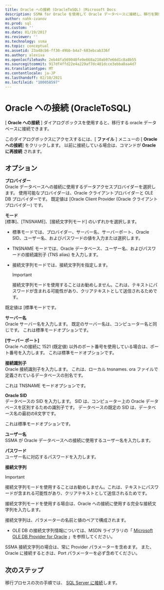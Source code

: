 ```yaml
---
title: Oracle への接続 (OracleToSQL) |Microsoft Docs
description: SSMA for Oracle を使用して Oracle データベースに接続し、移行を開始する方法について説明します。 [Oracle への接続] ダイアログボックスを使用します。
author: nahk-ivanov
ms.prod: sql
ms.custom: ''
ms.date: 01/19/2017
ms.reviewer: ''
ms.technology: ssma
ms.topic: conceptual
ms.assetid: 23a48cb6-ff30-49bb-b4a7-603ebcab336f
ms.author: alexiva
ms.openlocfilehash: 2eb44fa569048fe9e668a210ab97e66d1c8a8b55
ms.sourcegitcommit: 917df4ffd22e4a229af7dc481dcce3ebba0aa4d7
ms.translationtype: MT
ms.contentlocale: ja-JP
ms.lasthandoff: 02/10/2021
ms.locfileid: "100058597"
---
```

# <a name="connect-to-oracle-oracletosql"></a>Oracle への接続 (OracleToSQL)

[ **Oracle への接続** ] ダイアログボックスを使用すると、移行する oracle データベースに接続できます。

このダイアログボックスにアクセスするには、[ **ファイル** ] メニューの [ **Oracle への接続**] をクリックします。 以前に接続している場合は、コマンドが **Oracle に再接続** されます。

## <a name="options"></a>オプション

**プロバイダー**  
Oracle データベースへの接続に使用するデータアクセスプロバイダーを選択します。 使用可能なプロバイダーは、Oracle クライアントプロバイダーと OLE DB プロバイダーです。 既定値は [Oracle Client Provider (Oracle クライアントプロバイダー) です。

**モード**  
[標準]、[TNSNAME]、[接続文字列モード] のいずれかを選択します。

- 標準モードでは、プロバイダー、サーバー名、サーバーポート、Oracle SID、ユーザー名、およびパスワードの値を入力または選択します。
- TNSNAME モードでは、Oracle データベース、ユーザー名、およびパスワードの接続識別子 (TNS alias) を入力します。
- 接続文字列モードでは、接続文字列を指定します。

  > [!IMPORTANT]
  > 接続文字列モードを使用することはお勧めしません。これは、テキストにパスワードが含まれる可能性があり、クリアテキストとして送信されるためです。

既定値は [標準モードです。

**サーバー名**  
Oracle サーバー名を入力します。 既定のサーバー名は、コンピューター名と同じです。 これは標準モードオプションです。

**[サーバー ポート]**  
Oracle への接続に 1521 (既定値) 以外のポート番号を使用している場合は、ポート番号を入力します。 これは標準モードオプションです。

**接続識別子**  
Oracle 接続識別子を入力します。 これは、ローカル tnsnames. ora ファイルで定義されているデータベースの別名です。

これは TNSNAME モードオプションです。

**Oracle SID**  
データベースの SID を入力します。 SID は、コンピューター上の Oracle データベースを区別するための識別子です。 データベースの既定の SID は、データベース名の最初の8文字です。

これは標準モードオプションです。

**ユーザー名**  
SSMA が Oracle データベースへの接続に使用するユーザー名を入力します。

**パスワード**  
ユーザー名に対応するパスワードを入力します。

**接続文字列**  
> [!IMPORTANT]
> 接続文字列モードを使用することはお勧めしません。これは、テキストにパスワードが含まれる可能性があり、クリアテキストとして送信されるためです。

接続文字列モードを使用する場合は、Oracle への接続に使用する完全な接続文字列を入力します。

接続文字列は、パラメーターの名前と値のペアで構成されます。

- OLE DB の接続文字列情報については、MSDN ライブラリの「 [Microsoft OLE DB Provider for Oracle](../../ado/guide/appendixes/microsoft-ole-db-provider-for-oracle.md) 」を参照してください。

SSMA 接続文字列の場合は、常に Provider パラメーターを含めます。 また、Oracle に接続するときは、Port パラメーターを必ず含めてください。

## <a name="next-steps"></a>次のステップ

移行プロセスの次の手順では、 [SQL Server に接続](connect-to-sql-server-oracletosql.md)します。